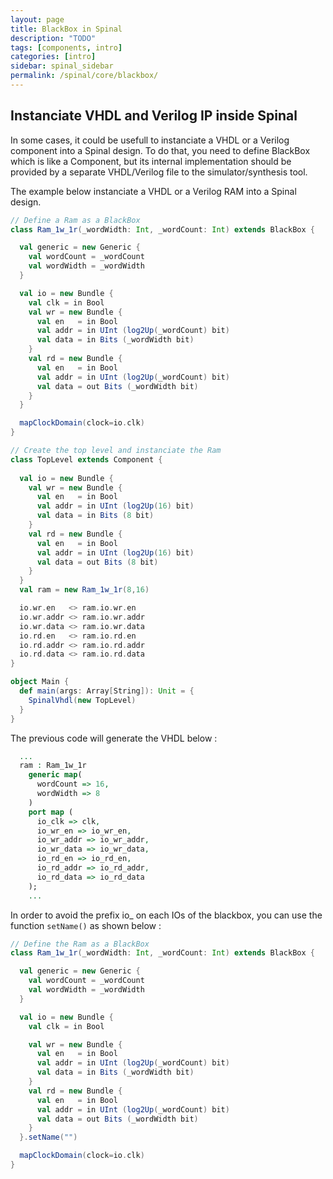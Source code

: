 ```yaml
---
layout: page
title: BlackBox in Spinal
description: "TODO"
tags: [components, intro]
categories: [intro]
sidebar: spinal_sidebar
permalink: /spinal/core/blackbox/
---
```


## Instanciate VHDL and Verilog IP inside Spinal
 In some cases, it could be usefull to instanciate a VHDL or a Verilog component into a Spinal design. To do that, you need to define BlackBox which is like a Component, but its internal implementation should be provided by a separate VHDL/Verilog file to the simulator/synthesis tool.

 The example below instanciate a VHDL or a Verilog RAM into a Spinal design. 

```scala
// Define a Ram as a BlackBox
class Ram_1w_1r(_wordWidth: Int, _wordCount: Int) extends BlackBox {

  val generic = new Generic {
    val wordCount = _wordCount
    val wordWidth = _wordWidth
  }

  val io = new Bundle {
    val clk = in Bool
    val wr = new Bundle {
      val en   = in Bool
      val addr = in UInt (log2Up(_wordCount) bit)
      val data = in Bits (_wordWidth bit)
    }
    val rd = new Bundle {
      val en   = in Bool
      val addr = in UInt (log2Up(_wordCount) bit)
      val data = out Bits (_wordWidth bit)
    }
  }

  mapClockDomain(clock=io.clk)
}

// Create the top level and instanciate the Ram
class TopLevel extends Component {
  
  val io = new Bundle {    
    val wr = new Bundle {
      val en   = in Bool
      val addr = in UInt (log2Up(16) bit)
      val data = in Bits (8 bit)
    }
    val rd = new Bundle {
      val en   = in Bool
      val addr = in UInt (log2Up(16) bit)
      val data = out Bits (8 bit)
    }
  }
  val ram = new Ram_1w_1r(8,16)

  io.wr.en   <> ram.io.wr.en
  io.wr.addr <> ram.io.wr.addr
  io.wr.data <> ram.io.wr.data
  io.rd.en   <> ram.io.rd.en
  io.rd.addr <> ram.io.rd.addr
  io.rd.data <> ram.io.rd.data
}

object Main {
  def main(args: Array[String]): Unit = {
    SpinalVhdl(new TopLevel)
  }
}
```

The previous code will generate the VHDL below :

```vhdl
  ...
  ram : Ram_1w_1r
    generic map(
      wordCount => 16,
      wordWidth => 8 
    )
    port map (
      io_clk => clk,
      io_wr_en => io_wr_en,
      io_wr_addr => io_wr_addr,
      io_wr_data => io_wr_data,
      io_rd_en => io_rd_en,
      io_rd_addr => io_rd_addr,
      io_rd_data => io_rd_data 
    );
    ...
```

In order to avoid the prefix io_ on each IOs of the blackbox, you can use the function `setName()` as shown below :

```scala
// Define the Ram as a BlackBox
class Ram_1w_1r(_wordWidth: Int, _wordCount: Int) extends BlackBox {

  val generic = new Generic {
    val wordCount = _wordCount
    val wordWidth = _wordWidth
  }

  val io = new Bundle {
    val clk = in Bool

    val wr = new Bundle {
      val en   = in Bool
      val addr = in UInt (log2Up(_wordCount) bit)
      val data = in Bits (_wordWidth bit)
    }
    val rd = new Bundle {
      val en   = in Bool
      val addr = in UInt (log2Up(_wordCount) bit)
      val data = out Bits (_wordWidth bit)
    }
  }.setName("")

  mapClockDomain(clock=io.clk)
}
```
